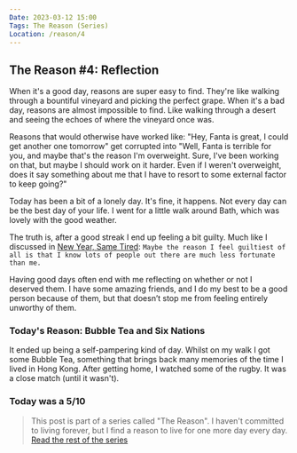 ```yaml
---
Date: 2023-03-12 15:00
Tags: The Reason (Series)
Location: /reason/4
---
```


## The Reason #4: Reflection

When it's a good day, reasons are super easy to find. They're like walking through a bountiful vineyard and picking the perfect grape. When it's a bad day, reasons are almost impossible to find. Like walking through a desert and seeing the echoes of where the vineyard once was.

Reasons that would otherwise have worked like: "Hey, Fanta is great, I could get another one tomorrow" get corrupted into "Well, Fanta is terrible for you, and maybe that's the reason I'm overweight. Sure, I've been working on that, but maybe I should work on it harder. Even if I weren't overweight, does it say something about me that I have to resort to some external factor to keep going?"

Today has been a bit of a lonely day. It's fine, it happens. Not every day can be the best day of your life. I went for a little walk around Bath, which was lovely with the good weather. 

The truth is, after a good streak I end up feeling a bit guilty. Much like I discussed in [New Year, Same Tired](2022/12/new-year-same-tired): `Maybe the reason I feel guiltiest of all is that I know lots of people out there are much less fortunate than me.`

Having good days often end with me reflecting on whether or not I deserved them. I have some amazing friends, and I do my best to be a good person because of them, but that doesn’t stop me from feeling entirely unworthy of them. 

### Today's Reason: Bubble Tea and Six Nations
It ended up being a self-pampering kind of day. Whilst on my walk I got some Bubble Tea, something that brings back many memories of the time I lived in Hong Kong. After getting home, I watched some of the rugby. It was a close match (until it wasn't).

### Today was a 5/10

>This post is part of a series called "The Reason". I haven't committed to living forever, but I find a reason to live for one more day every day. [Read the rest of the series](/reason/)